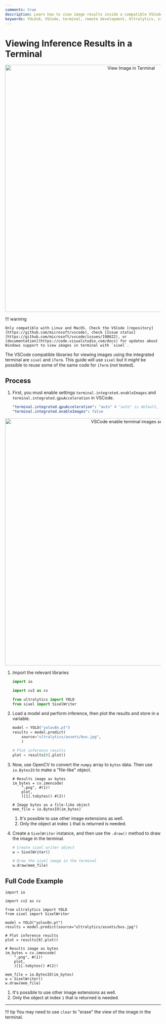 ```yaml
---
comments: true
description: Learn how to view image results inside a compatible VSCode terminal.
keywords: YOLOv8, VSCode, terminal, remote development, Ultralytics, ssh, object detection, inference
---
```


# Viewing Inference Results in a Terminal

<p align="center">
  <img width="800" src="" alt="View Image in Terminal">
</p>

!!! warning

    Only compatible with Linux and MacOS. Check the VSCode [repository](https://github.com/microsoft/vscode), check [Issue status](https://github.com/microsoft/vscode/issues/198622), or [documentation](https://code.visualstudio.com/docs) for updates about Windows support to view images in terminal with `sixel`.

The VSCode compatible libraries for viewing images using the integrated terminal are `sixel` and `iTerm`. This guide will use `sixel` but it _might_ be possible to reuse some of the same code for `iTerm` (not tested).

## Process

1. First, you must enable settings `terminal.integrated.enableImages` and `terminal.integrated.gpuAcceleration` in VSCode.

    ```yaml
    "terminal.integrated.gpuAcceleration": "auto" # "auto" is default, can also use "on"
    "terminal.integrated.enableImages": false
    ```

<p align="center">
  <img width="800" src="" alt="VSCode enable terminal images setting">
</p>

1. Import the relevant libraries

    ```py
    import io

    import cv2 as cv

    from ultralytics import YOLO
    from sixel import SixelWriter
    ```

1. Load a model and perform inference, then plot the results and store in a variable.

    ```py
    model = YOLO("yolov8n.pt")
    results = model.predict(
        source="ultralytics/assets/bus.jpg",
        )

    # Plot inference results
    plot = results[0].plot()
    ```

1. Now, use OpenCV to convert the `numpy` array to `bytes` data. Then use `io.BytesIO` to make a "file-like" object.

    ```{ .py .annotate }
    # Results image as bytes
    im_bytes = cv.imencode(
        ".png", #(1)!
        plot,
        )[1].tobytes() #(2)!

    # Image bytes as a file-like object
    mem_file = io.BytesIO(im_bytes)
    ```

    1. It's possible to use other image extensions as well.
    2. Only the object at index `1` that is returned is needed.

1. Create a `SixelWriter` instance, and then use the `.draw()` method to draw the image in the terminal.

    ```py
    # Create sixel writer object
    w = SixelWriter()

    # Draw the sixel image in the terminal
    w.draw(mem_file)
    ```

## Full Code Example

```{ .py .annotate }
import io

import cv2 as cv

from ultralytics import YOLO
from sixel import SixelWriter

model = YOLO("yolov8n.pt")
results = model.predict(source="ultralytics/assets/bus.jpg")

# Plot inference results
plot = results[0].plot()

# Results image as bytes
im_bytes = cv.imencode(
    ".png", #(1)!
    plot,
    )[1].tobytes() #(2)!

mem_file = io.BytesIO(im_bytes)
w = SixelWriter()
w.draw(mem_file)
```

1. It's possible to use other image extensions as well.
2. Only the object at index `1` that is returned is needed.

---

!!! tip
    You may need to use `clear` to "erase" the view of the image in the terminal.